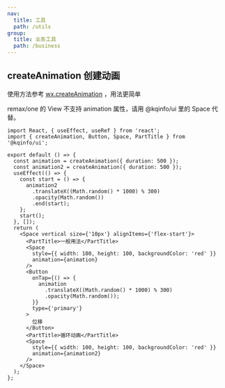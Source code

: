 ```yaml
---
nav:
  title: 工具
  path: /utils
group:
  title: 业务工具
  path: /business
---
```


## createAnimation 创建动画

使用方法参考 [wx.createAnimation](https://developers.weixin.qq.com/miniprogram/dev/api/ui/animation/wx.createAnimation.html) ，用法更简单

remax/one 的 View 不支持 animation 属性，请用 @kqinfo/ui 里的 Space 代替。

```tsx
import React, { useEffect, useRef } from 'react';
import { createAnimation, Button, Space, PartTitle } from '@kqinfo/ui';

export default () => {
  const animation = createAnimation({ duration: 500 });
  const animation2 = createAnimation({ duration: 500 });
  useEffect(() => {
    const start = () => {
      animation2
        .translateX((Math.random() * 1000) % 300)
        .opacity(Math.random())
        .end(start);
    };
    start();
  }, []);
  return (
    <Space vertical size={'10px'} alignItems={'flex-start'}>
      <PartTitle>一般用法</PartTitle>
      <Space
        style={{ width: 100, height: 100, backgroundColor: 'red' }}
        animation={animation}
      />
      <Button
        onTap={() => {
          animation
            .translateX((Math.random() * 1000) % 300)
            .opacity(Math.random());
        }}
        type={'primary'}
      >
        位移
      </Button>
      <PartTitle>循环动画</PartTitle>
      <Space
        style={{ width: 100, height: 100, backgroundColor: 'red' }}
        animation={animation2}
      />
    </Space>
  );
};
```
